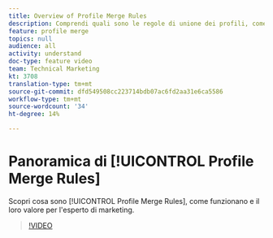 ```yaml
---
title: Overview of Profile Merge Rules
description: Comprendi quali sono le regole di unione dei profili, come funzionano e il loro valore per l’esperto di marketing.
feature: profile merge
topics: null
audience: all
activity: understand
doc-type: feature video
team: Technical Marketing
kt: 3708
translation-type: tm+mt
source-git-commit: dfd549508cc223714bdb07ac6fd2aa31e6ca5586
workflow-type: tm+mt
source-wordcount: '34'
ht-degree: 14%

---
```



# Panoramica di [!UICONTROL Profile Merge Rules]

Scopri cosa sono [!UICONTROL Profile Merge Rules], come funzionano e il loro valore per l&#39;esperto di marketing.

>[!VIDEO](https://video.tv.adobe.com/v/28974/?quality=12)
